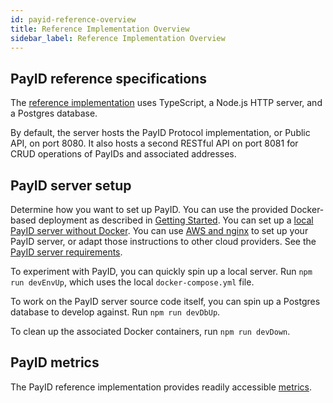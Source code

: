 ```yaml
---
id: payid-reference-overview
title: Reference Implementation Overview
sidebar_label: Reference Implementation Overview
---
```


## PayID reference specifications

The [reference implementation](https://github.com/payid-org/payid) uses TypeScript, a Node.js HTTP server, and a Postgres database.

By default, the server hosts the PayID Protocol implementation, or Public API, on port 8080. It also hosts a second RESTful API on port 8081 for CRUD operations of PayIDs and associated addresses.

## PayID server setup

Determine how you want to set up PayID. You can use the provided Docker-based deployment as described in [Getting Started](/). You can set up a [local PayID server without Docker](local-deployment). You can use [AWS and nginx](remote-deployment) to set up your PayID server, or adapt those instructions to other cloud providers. See the [PayID server requirements](payid-server-requirements).

To experiment with PayID, you can quickly spin up a local server. Run `npm run devEnvUp`, which uses the local `docker-compose.yml` file.

To work on the PayID server source code itself, you can spin up a Postgres database to develop against. Run `npm run devDbUp`.

To clean up the associated Docker containers, run `npm run devDown`.

## PayID metrics

The PayID reference implementation provides readily accessible [metrics](metrics).
